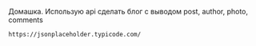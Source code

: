 
Домашка. Использую api сделать блог с выводом post, author, photo, comments


`https://jsonplaceholder.typicode.com/`